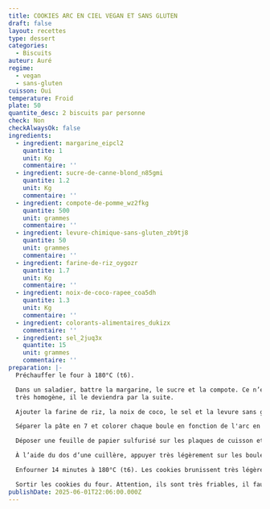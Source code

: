```yaml
---
title: COOKIES ARC EN CIEL VEGAN ET SANS GLUTEN
draft: false
layout: recettes
type: dessert
categories:
  - Biscuits
auteur: Auré
regime:
  - vegan
  - sans-gluten
cuisson: Oui
temperature: Froid
plate: 50
quantite_desc: 2 biscuits par personne
check: Non
checkAlwaysOk: false
ingredients:
  - ingredient: margarine_eipcl2
    quantite: 1
    unit: Kg
    commentaire: ''
  - ingredient: sucre-de-canne-blond_n85gmi
    quantite: 1.2
    unit: Kg
    commentaire: ''
  - ingredient: compote-de-pomme_wz2fkg
    quantite: 500
    unit: grammes
    commentaire: ''
  - ingredient: levure-chimique-sans-gluten_zb9tj8
    quantite: 50
    unit: grammes
    commentaire: ''
  - ingredient: farine-de-riz_oygozr
    quantite: 1.7
    unit: Kg
    commentaire: ''
  - ingredient: noix-de-coco-rapee_coa5dh
    quantite: 1.3
    unit: Kg
    commentaire: ''
  - ingredient: colorants-alimentaires_dukizx
    commentaire: ''
  - ingredient: sel_2juq3x
    quantite: 15
    unit: grammes
    commentaire: ''
preparation: |-
  Préchauffer le four à 180°C (t6).

  Dans un saladier, battre la margarine, le sucre et la compote. Ce n’est pas un soucis si le mélange n’est pas 
  très homogène, il le deviendra par la suite.

  Ajouter la farine de riz, la noix de coco, le sel et la levure sans gluten à l’aide d’une spatule, les incorporer aux autres ingrédients jusqu’à obtenir une pâte homogène.

  Séparer la pâte en 7 et colorer chaque boule en fonction de l'arc en ciel!

  Déposer une feuille de papier sulfurisé sur les plaques de cuisson et former des petites boules d’environ 3 cm de diamètre. Si la pâte est trop collante, ajouter un peu de farine de riz.

  À l’aide du dos d’une cuillère, appuyer très légèrement sur les boules pour les aplatir. Les cookies doivent avoir une épaisseur d’environ 1,5 cm.

  Enfourner 14 minutes à 180°C (t6). Les cookies brunissent très légèrement.

  Sortir les cookies du four. Attention, ils sont très friables, il faut les laisser reposer quelques minutes afin qu’ils durcissent.
publishDate: 2025-06-01T22:06:00.000Z
---
```

